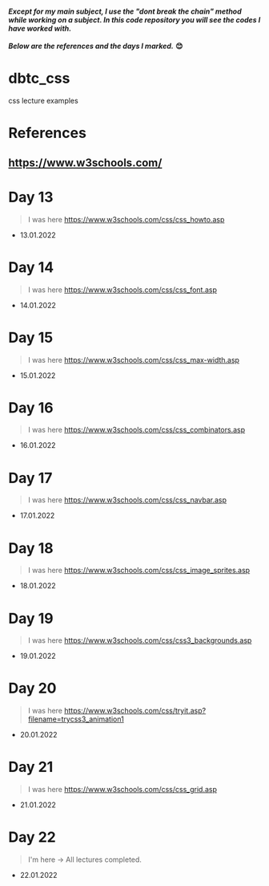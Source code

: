 
#### *Except for my main subject, I use the "dont break the chain" method while working on a subject. In this code repository you will see the codes I have worked with.*

***Below are the references and the days I marked.*** **😊**

# dbtc_css
css lecture examples

# References
## https://www.w3schools.com/

# Day 13 
> I was here https://www.w3schools.com/css/css_howto.asp
- 13.01.2022

# Day 14
> I was here https://www.w3schools.com/css/css_font.asp
- 14.01.2022

# Day 15
> I was here https://www.w3schools.com/css/css_max-width.asp
- 15.01.2022

# Day 16
> I was here https://www.w3schools.com/css/css_combinators.asp
- 16.01.2022 

# Day 17
> I was here https://www.w3schools.com/css/css_navbar.asp
- 17.01.2022

# Day 18
> I was here https://www.w3schools.com/css/css_image_sprites.asp
- 18.01.2022

# Day 19
> I was here https://www.w3schools.com/css/css3_backgrounds.asp 
- 19.01.2022

# Day 20
> I was here https://www.w3schools.com/css/tryit.asp?filename=trycss3_animation1
- 20.01.2022

# Day 21
> I was here https://www.w3schools.com/css/css_grid.asp
- 21.01.2022

# Day 22
> I'm here -> All lectures completed.
- 22.01.2022
